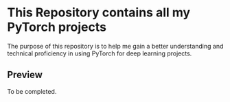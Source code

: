 # This Repository contains all my PyTorch projects
The purpose of this repository is to help me gain a better understanding and technical proficiency in using PyTorch for deep learning projects. 

## Preview
To be completed.